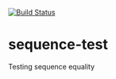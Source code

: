 [![Build Status](https://travis-ci.com/cmccandless/sequence-test.svg?branch=master)](https://travis-ci.com/cmccandless/sequence-test)

# sequence-test
Testing sequence equality
